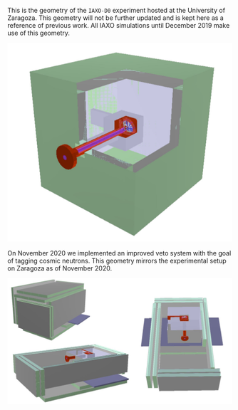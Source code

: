 This is the geometry of the `IAXO-D0` experiment hosted at the University of Zaragoza. This geometry will not be further updated and is kept here as a reference of previous work. All IAXO simulations until December 2019 make use of this geometry.

![alt text](/miscellaneous/pictures/IAXO-D0_old.JPG "IAXO-D0/reference@445ec3e2")

On November 2020 we implemented an improved veto system with the goal of tagging cosmic neutrons. This geometry mirrors the experimental setup on Zaragoza as of November 2020.

![alt text](/miscellaneous/pictures/IAXO-D0_nov2020_neutron-veto.JPG "IAXO-D0/reference@3c322e08")
